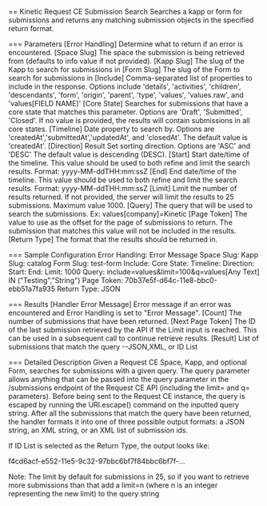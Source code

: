 == Kinetic Request CE Submission Search
Searches a kapp or form for submissions and returns any matching submission objects in the
specified return format.

=== Parameters
[Error Handling]
  Determine what to return if an error is encountered.
[Space Slug]
  The space the submission is being retrieved from (defaults to info value if not provided).
[Kapp Slug]
  The slug of the Kapp to search for submissions in
[Form Slug]
  The slug of the Form to search for submissions in
[Include]
  Comma-separated list of properties to include in the response. Options include 'details', 'activities', 'children', 'descendants', 'form', 'origin', 'parent', 'type', 'values', 'values.raw', and 'values[FIELD NAME]'
[Core State]
  Searches for submissions that have a core state that matches this parameter. Options
  are 'Draft', 'Submitted', 'Closed'.  If no value is provided, the results will
  contain submissions in all core states.
[Timeline]
  Date property to search by. Options are 'createdAt','submittedAt','updatedAt', and
  'closedAt'. The default value is 'createdAt'.
[Direction]
  Result Set sorting direction. Options are 'ASC' and 'DESC' The default value is
  descending (DESC).
[Start]
  Start date/time of the timeline. This value should be used to both refine and limit
  the search results. Format: yyyy-MM-ddTHH:mm:ssZ
[End]
  End date/time of the timeline. This value should be used to both refine and limit
  the search results. Format: yyyy-MM-ddTHH:mm:ssZ
[Limit]
  Limit the number of results returned. If not provided, the server will limit the
  results to 25 submissions.  Maximum value 1000.
[Query]
  The query that will be used to search the submissions. Ex: values[company]=Kinetic
[Page Token]
  The value to use as the offset for the page of submissions to return. The submission that
  matches this value will not be included in the results.
[Return Type]
  The format that the results should be returned in.

=== Sample Configuration
Error Handling:         Error Message
Space Slug:
Kapp Slug:              catalog
Form Slug:              test-form
Include:
Core State:
Timeline:
Direction:
Start:
End:
Limit:                  1000
Query:                  include=values&limit=100&q=values[Any Text] IN ("Testing","String")
Page Token:             70b37e5f-d64c-11e8-bbc0-ebb51a7fa935
Return Type:            JSON

=== Results
[Handler Error Message]
  Error message if an error was encountered and Error Handling is set to "Error Message".
[Count]
  The number of submissions that have been returned.
[Next Page Token]
  The ID of the last submission retrieved by the API if the Limit input is reached.  This can be
  used in a subsequent call to continue retrieve results.
[Result]
  List of submissions that match the query --JSON,XML, or ID List


=== Detailed Description
Given a Request CE Space, Kapp, and optional Form, searches for submissions with a given query. The
query parameter allows anything that can be passed into the query parameter in the /submissions
endpoint of the Request CE API (including the limit= and q= parameters). Before being sent to the
Request CE instance, the query is escaped by running the URI.escape() command on the inputted query
string. After all the submissions that match the query have been returned, the handler formats it
into one of three possible output formats: a JSON string, an XML string, or an XML list of
submission ids.

If ID List is selected as the Return Type, the output looks like:

<ids><id>f4cd6acf-e552-11e5-9c32-97bbc6bf7f84</id><id>bbc6bf7f-...</id></ids>

Note: The limit by default for submissions in 25, so if you want to retrieve more submissions than
that add a limit=n (where n is an integer representing the new limit) to the query string
